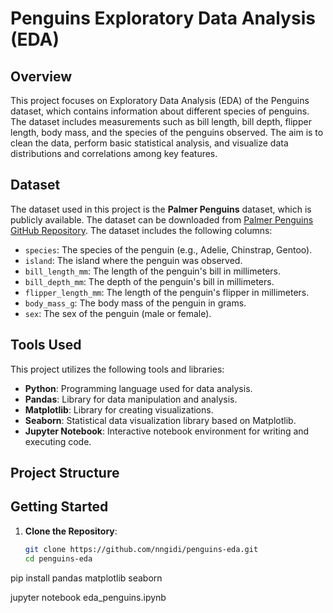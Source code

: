 # Penguins Exploratory Data Analysis (EDA)

## Overview

This project focuses on Exploratory Data Analysis (EDA) of the Penguins dataset, which contains information about different species of penguins. The dataset includes measurements such as bill length, bill depth, flipper length, body mass, and the species of the penguins observed. The aim is to clean the data, perform basic statistical analysis, and visualize data distributions and correlations among key features.

## Dataset

The dataset used in this project is the **Palmer Penguins** dataset, which is publicly available. The dataset can be downloaded from [Palmer Penguins GitHub Repository](https://github.com/allisonhorst/penguins). The dataset includes the following columns:

- `species`: The species of the penguin (e.g., Adelie, Chinstrap, Gentoo).
- `island`: The island where the penguin was observed.
- `bill_length_mm`: The length of the penguin's bill in millimeters.
- `bill_depth_mm`: The depth of the penguin's bill in millimeters.
- `flipper_length_mm`: The length of the penguin's flipper in millimeters.
- `body_mass_g`: The body mass of the penguin in grams.
- `sex`: The sex of the penguin (male or female).

## Tools Used

This project utilizes the following tools and libraries:

- **Python**: Programming language used for data analysis.
- **Pandas**: Library for data manipulation and analysis.
- **Matplotlib**: Library for creating visualizations.
- **Seaborn**: Statistical data visualization library based on Matplotlib.
- **Jupyter Notebook**: Interactive notebook environment for writing and executing code.

## Project Structure

## Getting Started

1. **Clone the Repository**:
   ```bash
   git clone https://github.com/nngidi/penguins-eda.git
   cd penguins-eda
   ```

pip install pandas matplotlib seaborn


jupyter notebook eda_penguins.ipynb
